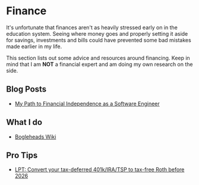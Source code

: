 # Finance

It's unfortunate that finances aren't as heavily stressed early on in the education system. Seeing where money goes and properly setting it aside for savings, investments and bills could have prevented some bad mistakes made earlier in my life.

This section lists out some advice and resources around financing. Keep in mind that I am **NOT** a financial expert and am doing my own research on the side. 

## Blog Posts

- [My Path to Financial Independence as a Software Engineer](https://software.rajivprab.com/2021/12/26/my-path-to-financial-independence-as-a-software-engineer/)

## What I do

- [Bogleheads Wiki](https://www.bogleheads.org/wiki/Main_Page)

## Pro Tips

- [LPT: Convert your tax-deferred 401k/IRA/TSP to tax-free Roth before 2026](https://www.reddit.com/r/LifeProTips/comments/178i6xz/lpt_convert_your_taxdeferred_401kiratsp_to/?share_id=sRxJIu7m3hN-dWY7hpFpo&utm_content=1&utm_medium=android_app&utm_name=androidcss&utm_source=share&utm_term=14)